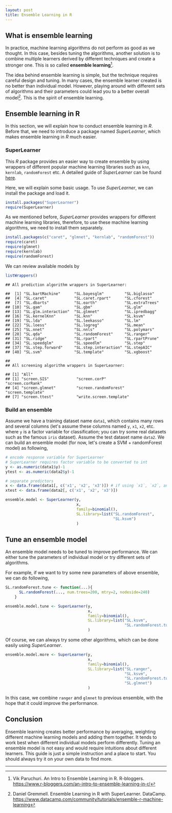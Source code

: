 ```yaml
---
layout: post
title: Ensemble Learning in R
---
```


## What is ensemble learning

In practice, machine learning algorithms do not perform as good as we thought. In this case, besides tuning the algorithms, another solution is to combine multiple learners derived by different techniques and create a stronger one. This is so called **ensemble learning**[^1].

The idea behind ensemble learning is simple, but the technique requires careful design and tuning. In many cases, the ensemble learner created is no better than individual model. However, playing around with different sets of algorithms and their parameters could lead you to a better overall model[^2]. This is the spirit of ensemble learning.

## Ensemble learning in R

In this section, we will explain how to conduct ensemble learning in *R*. Before that, we need to introduce a package named *SuperLearner*, which makes ensemble learning in *R* much easier.

### SuperLearner

This *R* package provides an easier way to create ensemble by using wrappers of different popular machine learning libraries such as `knn`, `kernlab`, `randomForest` etc. A detailed guide of *SuperLearner* can be found [here](https://cran.r-project.org/web/packages/SuperLearner/vignettes/Guide-to-SuperLearner.html).

Here, we will explain some basic usage. To use *SuperLearner*, we can install the package and load it.

```r
install.packages("SuperLearner")
require(SuperLearner)
```

As we mentioned before, *SuperLearner* provides wrappers for different machine learning libraries, therefore, to use these machine learning algorithms, we need to install them separately.

```r
install.packages(c("caret", "glmnet", "kernlab", "randomForest"))
require(caret)
require(glmnet)
require(kernlab)
require(randomForest)
```

We can review available models by 

```r
listWrappers()
```

```
## All prediction algorithm wrappers in SuperLearner:

##  [1] "SL.bartMachine"      "SL.bayesglm"         "SL.biglasso"        
##  [4] "SL.caret"            "SL.caret.rpart"      "SL.cforest"         
##  [7] "SL.dbarts"           "SL.earth"            "SL.extraTrees"      
## [10] "SL.gam"              "SL.gbm"              "SL.glm"             
## [13] "SL.glm.interaction"  "SL.glmnet"           "SL.ipredbagg"       
## [16] "SL.kernelKnn"        "SL.knn"              "SL.ksvm"            
## [19] "SL.lda"              "SL.leekasso"         "SL.lm"              
## [22] "SL.loess"            "SL.logreg"           "SL.mean"            
## [25] "SL.nnet"             "SL.nnls"             "SL.polymars"        
## [28] "SL.qda"              "SL.randomForest"     "SL.ranger"          
## [31] "SL.ridge"            "SL.rpart"            "SL.rpartPrune"      
## [34] "SL.speedglm"         "SL.speedlm"          "SL.step"            
## [37] "SL.step.forward"     "SL.step.interaction" "SL.stepAIC"         
## [40] "SL.svm"              "SL.template"         "SL.xgboost"

## 
## All screening algorithm wrappers in SuperLearner:

## [1] "All"
## [1] "screen.SIS"            "screen.corP"           "screen.corRank"       
## [4] "screen.glmnet"         "screen.randomForest"   "screen.template"      
## [7] "screen.ttest"          "write.screen.template"
```


### Build an ensemble

Assume we have a training dataset name `data1`, which contains many rows and several columns (let's assume these columns named `y`, `x1`, `x2`, etc. where `y` is a factor variable for classification; you can try some real datasets such as the famous `iris` dataset). Assume the test dataset name `data2`. We can build an ensemble model (for now, let's create a SVM + randomForest model) as following,

```r
# encode response variable for SuperLearner
# SuperLearner requires factor variable to be converted to int
y <- as.numeric(data1$y)-1
ytest <- as.numeric(data2$y)-1

# separate predictors
x <- data.frame(data1[, c('x1', 'x2', 'x3')]) # if using `x1`, `x2`, and `x3` as predictors
xtest <- data.frame(data2[, c('x1', 'x2', 'x3')])

ensemble.model <- SuperLearner(y,
                               x,
                               family=binomial(),
                               SL.library=list("SL.randomForest", 
                                               "SL.ksvm") 
                               )
```

## Tune an ensemble model

An ensemble model needs to be tuned to improve performance. We can either tune the parameters of individual model or try different sets of algorithms.

For example, if we want to try some new parameters of above ensemble, we can do following,

```r
SL.randomForest.tune <- function(...){
      SL.randomForest(..., num.trees=200, mtry=2, nodeside=240)
    }

ensemble.model.tune <- SuperLearner(y,
                                    x,
                                    family=binomial(),
                                    SL.library=list("SL.ksvm",
                                                    "SL.randomForest.tune") 
                                    )
```

Of course, we can always try some other algorithms, which can be done easily using *SuperLearner*.

```r
ensemble.model.more <- SuperLearner(y,
                                    x,
                                    family=binomial(),
                                    SL.library=list("SL.ranger",
                                                    "SL.ksvm",
                                                    "SL.randomForest.tune",
                                                    "SL.glmnet") 
                                    )
```

In this case, we combine `ranger` and `glmnet` to previous ensemble, with the hope that it could improve the performance.

## Conclusion

Ensemble learning creates better performance by averaging, weighting different machine learning models and adding them together. It tends to work best when different individual models perform differently. Tuning an ensemble model is not easy and would require intuitions about different learners. This guide is just a simple instruction and a place to start. You should always try it on your own data to find more.

--------
[^1]: Vik Paruchuri. An Intro to Ensemble Learning in R. R-bloggers. https://www.r-bloggers.com/an-intro-to-ensemble-learning-in-r/
[^2]: Daniel Gremmell. Ensemble Learning in R with SuperLearner. DataCamp. https://www.datacamp.com/community/tutorials/ensemble-r-machine-learning
[^3]: https://github.com/ck37/superlearner-guide/blob/master/SuperLearner-Intro.Rmd

<script type="text/javascript" async
  src="https://cdn.mathjax.org/mathjax/latest/MathJax.js?config=TeX-MML-AM_CHTML">
</script>
